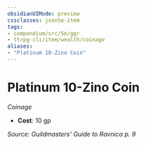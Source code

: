 ```yaml
---
obsidianUIMode: preview
cssclasses: json5e-item
tags:
- compendium/src/5e/ggr
- ttrpg-cli/item/wealth/coinage
aliases: 
- "Platinum 10-Zino Coin"
---
```

# Platinum 10-Zino Coin
*Coinage*  

- **Cost**: 10 gp

*Source: Guildmasters' Guide to Ravnica p. 9*